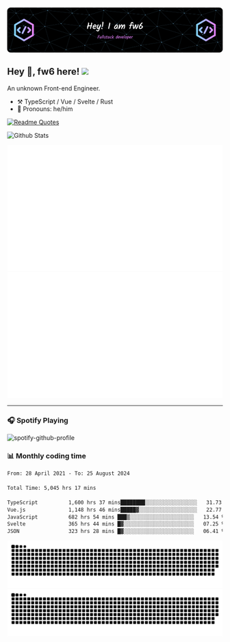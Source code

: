 ![Header](github-header-image.png)

## Hey 👋, fw6 here! <img src="https://github.githubassets.com/images/mona-whisper.gif" height="24" />


An unknown Front-end Engineer.

-   :hammer_and_pick: TypeScript / Vue / Svelte / Rust
-   :man: Pronouns: he/him


[![Readme Quotes](https://quotes-github-readme.vercel.app/api?type=horizontal&theme=algolia)](https://github.com/piyushsuthar/github-readme-quotes)



![Github Stats](https://github-readme-stats.vercel.app/api?username=fw6&bg_color=30,e96443,904e95&title_color=fff&text_color=fff)

![](https://raw.githubusercontent.com/fw6/github-stats-transparent/output/generated/overview.svg)
![](https://raw.githubusercontent.com/fw6/github-stats-transparent/output/generated/languages.svg)


---

### 🎧 Spotify Playing

<!-- ![spotify-github-profile](/img/default.svg) -->

![spotify-github-profile](https://spotify-github-profile.vercel.app/api/view.svg?uid=r6wn4hdvypv0lkzyrj0e0pjct&cover_image=true&theme=default&show_offline=true&background_color=9a10ad&interchange=true&bar_color_cover=true)



### :bar_chart: Monthly coding time 

<!--START_SECTION:waka-->

```txt
From: 28 April 2021 - To: 25 August 2024

Total Time: 5,045 hrs 17 mins

TypeScript          1,600 hrs 37 mins████████░░░░░░░░░░░░░░░░░   31.73 %
Vue.js              1,148 hrs 46 mins█████▓░░░░░░░░░░░░░░░░░░░   22.77 %
JavaScript          682 hrs 54 mins ███▒░░░░░░░░░░░░░░░░░░░░░   13.54 %
Svelte              365 hrs 44 mins █▓░░░░░░░░░░░░░░░░░░░░░░░   07.25 %
JSON                323 hrs 28 mins █▓░░░░░░░░░░░░░░░░░░░░░░░   06.41 %
```

<!--END_SECTION:waka-->




![github contribution grid snake animation](https://raw.githubusercontent.com/platane/platane/output/github-contribution-grid-snake-dark.svg#gh-dark-mode-only)![github contribution grid snake animation](https://raw.githubusercontent.com/platane/platane/output/github-contribution-grid-snake.svg#gh-light-mode-only)
